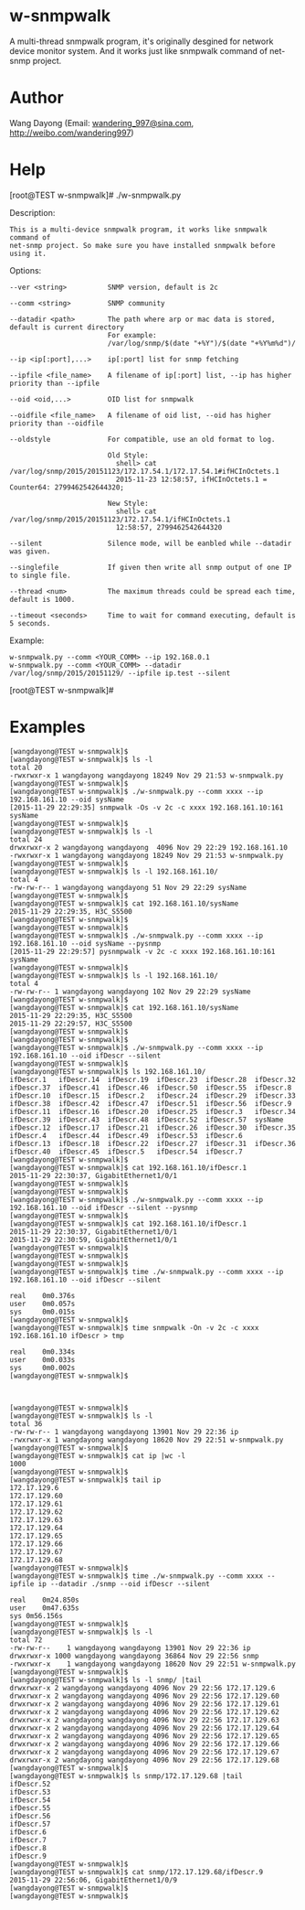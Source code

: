 # w-snmpwalk

A multi-thread snmpwalk program, it's originally desgined for network device
monitor system. And it works just like snmpwalk command of net-snmp project.


Author
==============
Wang Dayong (Email: wandering_997@sina.com, http://weibo.com/wandering997)


Help
==============

[root@TEST w-snmpwalk]# ./w-snmpwalk.py

Description:

    This is a multi-device snmpwalk program, it works like snmpwalk command of
    net-snmp project. So make sure you have installed snmpwalk before using it.

Options:

    --ver <string>          SNMP version, default is 2c

    --comm <string>         SNMP community

    --datadir <path>        The path where arp or mac data is stored, default is current directory
                            For example:
                            /var/log/snmp/$(date "+%Y")/$(date "+%Y%m%d")/

    --ip <ip[:port],...>    ip[:port] list for snmp fetching

    --ipfile <file_name>    A filename of ip[:port] list, --ip has higher priority than --ipfile

    --oid <oid,...>         OID list for snmpwalk

    --oidfile <file_name>   A filename of oid list, --oid has higher priority than --oidfile

    --oldstyle              For compatible, use an old format to log.

                            Old Style:
                              shell> cat /var/log/snmp/2015/20151123/172.17.54.1/172.17.54.1#ifHCInOctets.1
                              2015-11-23 12:58:57, ifHCInOctets.1 = Counter64: 2799462542644320;

                            New Style:
                              shell> cat /var/log/snmp/2015/20151123/172.17.54.1/ifHCInOctets.1
                              12:58:57, 2799462542644320

    --silent                Silence mode, will be eanbled while --datadir was given.

    --singlefile            If given then write all snmp output of one IP to single file.

    --thread <num>          The maximum threads could be spread each time, default is 1000.

    --timeout <seconds>     Time to wait for command executing, default is 5 seconds.

Example:

    w-snmpwalk.py --comm <YOUR_COMM> --ip 192.168.0.1
    w-snmpwalk.py --comm <YOUR_COMM> --datadir /var/log/snmp/2015/20151129/ --ipfile ip.test --silent


[root@TEST w-snmpwalk]#


Examples
==============

    [wangdayong@TEST w-snmpwalk]$
    [wangdayong@TEST w-snmpwalk]$ ls -l
    total 20
    -rwxrwxr-x 1 wangdayong wangdayong 18249 Nov 29 21:53 w-snmpwalk.py
    [wangdayong@TEST w-snmpwalk]$
    [wangdayong@TEST w-snmpwalk]$ ./w-snmpwalk.py --comm xxxx --ip 192.168.161.10 --oid sysName
    [2015-11-29 22:29:35] snmpwalk -Os -v 2c -c xxxx 192.168.161.10:161 sysName
    [wangdayong@TEST w-snmpwalk]$
    [wangdayong@TEST w-snmpwalk]$ ls -l
    total 24
    drwxrwxr-x 2 wangdayong wangdayong  4096 Nov 29 22:29 192.168.161.10
    -rwxrwxr-x 1 wangdayong wangdayong 18249 Nov 29 21:53 w-snmpwalk.py
    [wangdayong@TEST w-snmpwalk]$
    [wangdayong@TEST w-snmpwalk]$ ls -l 192.168.161.10/
    total 4
    -rw-rw-r-- 1 wangdayong wangdayong 51 Nov 29 22:29 sysName
    [wangdayong@TEST w-snmpwalk]$
    [wangdayong@TEST w-snmpwalk]$ cat 192.168.161.10/sysName
    2015-11-29 22:29:35, H3C_S5500
    [wangdayong@TEST w-snmpwalk]$
    [wangdayong@TEST w-snmpwalk]$
    [wangdayong@TEST w-snmpwalk]$ ./w-snmpwalk.py --comm xxxx --ip 192.168.161.10 --oid sysName --pysnmp
    [2015-11-29 22:29:57] pysnmpwalk -v 2c -c xxxx 192.168.161.10:161 sysName
    [wangdayong@TEST w-snmpwalk]$
    [wangdayong@TEST w-snmpwalk]$ ls -l 192.168.161.10/
    total 4
    -rw-rw-r-- 1 wangdayong wangdayong 102 Nov 29 22:29 sysName
    [wangdayong@TEST w-snmpwalk]$
    [wangdayong@TEST w-snmpwalk]$ cat 192.168.161.10/sysName
    2015-11-29 22:29:35, H3C_S5500
    2015-11-29 22:29:57, H3C_S5500
    [wangdayong@TEST w-snmpwalk]$
    [wangdayong@TEST w-snmpwalk]$
    [wangdayong@TEST w-snmpwalk]$ ./w-snmpwalk.py --comm xxxx --ip 192.168.161.10 --oid ifDescr --silent
    [wangdayong@TEST w-snmpwalk]$
    [wangdayong@TEST w-snmpwalk]$ ls 192.168.161.10/
    ifDescr.1   ifDescr.14  ifDescr.19  ifDescr.23  ifDescr.28  ifDescr.32  ifDescr.37  ifDescr.41  ifDescr.46  ifDescr.50  ifDescr.55  ifDescr.8
    ifDescr.10  ifDescr.15  ifDescr.2   ifDescr.24  ifDescr.29  ifDescr.33  ifDescr.38  ifDescr.42  ifDescr.47  ifDescr.51  ifDescr.56  ifDescr.9
    ifDescr.11  ifDescr.16  ifDescr.20  ifDescr.25  ifDescr.3   ifDescr.34  ifDescr.39  ifDescr.43  ifDescr.48  ifDescr.52  ifDescr.57  sysName
    ifDescr.12  ifDescr.17  ifDescr.21  ifDescr.26  ifDescr.30  ifDescr.35  ifDescr.4   ifDescr.44  ifDescr.49  ifDescr.53  ifDescr.6
    ifDescr.13  ifDescr.18  ifDescr.22  ifDescr.27  ifDescr.31  ifDescr.36  ifDescr.40  ifDescr.45  ifDescr.5   ifDescr.54  ifDescr.7
    [wangdayong@TEST w-snmpwalk]$
    [wangdayong@TEST w-snmpwalk]$ cat 192.168.161.10/ifDescr.1
    2015-11-29 22:30:37, GigabitEthernet1/0/1
    [wangdayong@TEST w-snmpwalk]$
    [wangdayong@TEST w-snmpwalk]$
    [wangdayong@TEST w-snmpwalk]$ ./w-snmpwalk.py --comm xxxx --ip 192.168.161.10 --oid ifDescr --silent --pysnmp
    [wangdayong@TEST w-snmpwalk]$
    [wangdayong@TEST w-snmpwalk]$ cat 192.168.161.10/ifDescr.1
    2015-11-29 22:30:37, GigabitEthernet1/0/1
    2015-11-29 22:30:59, GigabitEthernet1/0/1
    [wangdayong@TEST w-snmpwalk]$
    [wangdayong@TEST w-snmpwalk]$
    [wangdayong@TEST w-snmpwalk]$
    [wangdayong@TEST w-snmpwalk]$ time ./w-snmpwalk.py --comm xxxx --ip 192.168.161.10 --oid ifDescr --silent
    
    real	0m0.376s
    user	0m0.057s
    sys	    0m0.015s
    [wangdayong@TEST w-snmpwalk]$
    [wangdayong@TEST w-snmpwalk]$ time snmpwalk -On -v 2c -c xxxx 192.168.161.10 ifDescr > tmp
    
    real	0m0.334s
    user	0m0.033s
    sys	    0m0.002s
    [wangdayong@TEST w-snmpwalk]$



    [wangdayong@TEST w-snmpwalk]$
    [wangdayong@TEST w-snmpwalk]$ ls -l
    total 36
    -rw-rw-r-- 1 wangdayong wangdayong 13901 Nov 29 22:36 ip
    -rwxrwxr-x 1 wangdayong wangdayong 18620 Nov 29 22:51 w-snmpwalk.py
    [wangdayong@TEST w-snmpwalk]$
    [wangdayong@TEST w-snmpwalk]$ cat ip |wc -l
    1000
    [wangdayong@TEST w-snmpwalk]$
    [wangdayong@TEST w-snmpwalk]$ tail ip
    172.17.129.6
    172.17.129.60
    172.17.129.61
    172.17.129.62
    172.17.129.63
    172.17.129.64
    172.17.129.65
    172.17.129.66
    172.17.129.67
    172.17.129.68
    [wangdayong@TEST w-snmpwalk]$
    [wangdayong@TEST w-snmpwalk]$ time ./w-snmpwalk.py --comm xxxx --ipfile ip --datadir ./snmp --oid ifDescr --silent
    
    real	0m24.850s
    user	0m47.635s
    sys	0m56.156s
    [wangdayong@TEST w-snmpwalk]$
    [wangdayong@TEST w-snmpwalk]$ ls -l
    total 72
    -rw-rw-r--    1 wangdayong wangdayong 13901 Nov 29 22:36 ip
    drwxrwxr-x 1000 wangdayong wangdayong 36864 Nov 29 22:56 snmp
    -rwxrwxr-x    1 wangdayong wangdayong 18620 Nov 29 22:51 w-snmpwalk.py
    [wangdayong@TEST w-snmpwalk]$
    [wangdayong@TEST w-snmpwalk]$ ls -l snmp/ |tail
    drwxrwxr-x 2 wangdayong wangdayong 4096 Nov 29 22:56 172.17.129.6
    drwxrwxr-x 2 wangdayong wangdayong 4096 Nov 29 22:56 172.17.129.60
    drwxrwxr-x 2 wangdayong wangdayong 4096 Nov 29 22:56 172.17.129.61
    drwxrwxr-x 2 wangdayong wangdayong 4096 Nov 29 22:56 172.17.129.62
    drwxrwxr-x 2 wangdayong wangdayong 4096 Nov 29 22:56 172.17.129.63
    drwxrwxr-x 2 wangdayong wangdayong 4096 Nov 29 22:56 172.17.129.64
    drwxrwxr-x 2 wangdayong wangdayong 4096 Nov 29 22:56 172.17.129.65
    drwxrwxr-x 2 wangdayong wangdayong 4096 Nov 29 22:56 172.17.129.66
    drwxrwxr-x 2 wangdayong wangdayong 4096 Nov 29 22:56 172.17.129.67
    drwxrwxr-x 2 wangdayong wangdayong 4096 Nov 29 22:56 172.17.129.68
    [wangdayong@TEST w-snmpwalk]$
    [wangdayong@TEST w-snmpwalk]$ ls snmp/172.17.129.68 |tail
    ifDescr.52
    ifDescr.53
    ifDescr.54
    ifDescr.55
    ifDescr.56
    ifDescr.57
    ifDescr.6
    ifDescr.7
    ifDescr.8
    ifDescr.9
    [wangdayong@TEST w-snmpwalk]$
    [wangdayong@TEST w-snmpwalk]$ cat snmp/172.17.129.68/ifDescr.9
    2015-11-29 22:56:06, GigabitEthernet1/0/9
    [wangdayong@TEST w-snmpwalk]$
    [wangdayong@TEST w-snmpwalk]$


